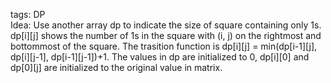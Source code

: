 tags: DP  
Idea: Use another array dp to indicate the size of square containing only 1s. dp[i][j] shows the number of 1s in the square with (i, j) on the rightmost and bottommost of the square. The trasition function is dp[i][j] = min(dp[i-1][j], dp[i][j-1], dp[i-1][j-1])+1. The values in dp are initialized to 0, dp[i][0] and dp[0][j] are initialized to the original value in matrix.
